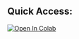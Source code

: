 ## Quick Access:
<a target="_blank" href="https://colab.research.google.com/github/DangerousPotential/pyconsgedusummit2023/blob/main/Workshop/PyCon_SG_Education_Summit_2023_LangChain_with_PDF.ipynb">
  <img src="https://colab.research.google.com/assets/colab-badge.svg" alt="Open In Colab"/>
</a>

